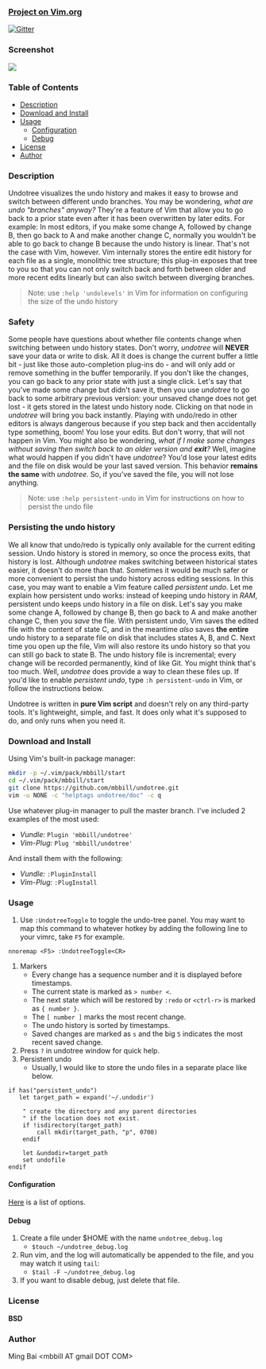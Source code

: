 ### [Project on Vim.org](http://www.vim.org/scripts/script.php?script_id=4177)

[![Gitter](https://badges.gitter.im/Join%20Chat.svg)](https://gitter.im/mbbill/undotree?utm_source=badge&utm_medium=badge&utm_campaign=pr-badge&utm_content=badge)

### Screenshot

![](doc/_static/undotree.png)

### Table of Contents

<!-- TOC -->

- [Description](#description)
- [Download and Install](#download-and-install)
- [Usage](#usage)
    - [Configuration](#configuration)
    - [Debug](#debug)
- [License](#license)
- [Author](#author)

<!-- /TOC -->

### Description

Undotree visualizes the undo history and makes it easy to browse and switch between different undo branches. You may be wondering, _what are undo "branches" anyway?_ They're a feature of Vim that allow you to go back to a prior state even after it has been overwritten by later edits. For example: In most editors, if you make some change A, followed by change B, then go back to A and make another change C, normally you wouldn't be able to go back to change B because the undo history is linear. That's not the case with Vim, however. Vim internally stores the entire edit history for each file as a single, monolithic tree structure; this plug-in exposes that tree to you so that you can not only switch back and forth between older and more recent edits linearly but can also switch between diverging branches.

> Note: use `:help 'undolevels'` in Vim for information on configuring the size of the undo history


### Safety

Some people have questions about whether file contents change when switching between undo history states. Don't worry, *undotree* will **NEVER** save your data or write to disk. All it does is change the current buffer a little bit - just like those auto-completion plug-ins do - and will only add or remove something in the buffer temporarily. If you don't like the changes, you can go back to any prior state with just a single click. Let's say that you've made some change but didn't save it, then you use *undotree* to go back to some arbitrary previous version: your unsaved change does not get lost - it gets stored in the latest undo history node. Clicking on that node in *undotree* will bring you back instantly. Playing with undo/redo in other editors is always dangerous because if you step back and then accidentally type something, boom! You lose your edits. But don't worry, that will not happen in Vim. You might also be wondering, _what if I make some changes without saving then switch back to an older version and **exit**?_ Well, imagine what would happen if you didn't have *undotree*? You'd lose your latest edits and the file on disk would be your last saved version. This behavior **remains the same** with *undotree*. So, if you've saved the file, you will not lose anything.

> Note: use `:help persistent-undo` in Vim for instructions on how to persist the undo file


### Persisting the undo history

We all know that undo/redo is typically only available for the current editing session. Undo history is stored in memory, so once the process exits, that history is lost. Although *undotree* makes switching between historical states easier, it doesn't do more than that. Sometimes it would be much safer or more convenient to persist the undo history across editing sessions. In this case, you may want to enable a Vim feature called *persistent undo*. Let me explain how persistent undo works: instead of keeping undo history in *RAM*, persistent undo keeps undo history in a file on disk. Let's say you make some change A, followed by change B, then go back to A and make another change C, then you *save* the file. With persistent undo, Vim saves the edited file with the content of state C, and in the meantime _also_ saves **the entire** undo history to a separate file on disk that includes states A, B, and C. Next time you open up the file, Vim will also restore its undo history so that you can still go back to state B. The undo history file is incremental; every change will be recorded permanently, kind of like Git. You might think that's too much. Well, *undotree* does provide a way to clean these files up. If you'd like to enable *persistent undo*, type `:h persistent-undo` in Vim, or follow the instructions below.


Undotree is written in **pure Vim script** and doesn't rely on any third-party tools. It's lightweight, simple, and fast. It does only what it's supposed to do, and only runs when you need it.


### Download and Install

Using Vim's built-in package manager:

```sh
mkdir -p ~/.vim/pack/mbbill/start
cd ~/.vim/pack/mbbill/start
git clone https://github.com/mbbill/undotree.git
vim -u NONE -c "helptags undotree/doc" -c q
```

Use whatever plug-in manager to pull the master branch. I've included 2 examples of the most used:

- *Vundle:* `Plugin 'mbbill/undotree'`
- *Vim-Plug:* `Plug 'mbbill/undotree'`

And install them with the following:

- *Vundle:* `:PluginInstall`
- *Vim-Plug:* `:PlugInstall`

### Usage

  1. Use `:UndotreeToggle` to toggle the undo-tree panel. You may want to map this command to whatever hotkey by adding the following line to your vimrc, take `F5` for example.

```vim
nnoremap <F5> :UndotreeToggle<CR>
```

  1. Markers
     * Every change has a sequence number and it is displayed before timestamps.
     * The current state is marked as `> number <`.
     * The next state which will be restored by `:redo` or `<ctrl-r>` is marked as `{ number }`.
     * The `[ number ]` marks the most recent change.
     * The undo history is sorted by timestamps.
     * Saved changes are marked as `s` and the big `S` indicates the most recent saved change.
  2. Press `?` in undotree window for quick help.
  3. Persistent undo
     * Usually, I would like to store the undo files in a separate place like below.

```vim
if has("persistent_undo")
   let target_path = expand('~/.undodir')

    " create the directory and any parent directories
    " if the location does not exist.
    if !isdirectory(target_path)
        call mkdir(target_path, "p", 0700)
    endif

    let &undodir=target_path
    set undofile
endif
```

#### Configuration

[Here](https://github.com/mbbill/undotree/blob/master/plugin/undotree.vim#L15) is a list of options.

#### Debug

  1. Create a file under $HOME with the name `undotree_debug.log`
     * `$touch ~/undotree_debug.log`
  2. Run vim, and the log will automatically be appended to the file, and you may watch it using `tail`:
     * `$tail -F ~/undotree_debug.log`
  3. If you want to disable debug, just delete that file.

### License

**BSD**

### Author

Ming Bai  &lt;mbbill AT gmail DOT COM&gt;
